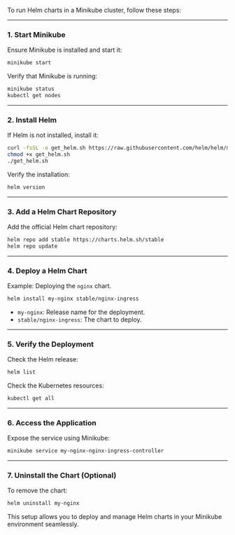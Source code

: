To run Helm charts in a Minikube cluster, follow these steps:

---

### **1. Start Minikube**
Ensure Minikube is installed and start it:
```bash
minikube start
```
Verify that Minikube is running:
```bash
minikube status
kubectl get nodes
```

---

### **2. Install Helm**
If Helm is not installed, install it:
```bash
curl -fsSL -o get_helm.sh https://raw.githubusercontent.com/helm/helm/main/scripts/get-helm-3
chmod +x get_helm.sh
./get_helm.sh
```
Verify the installation:
```bash
helm version
```

---

### **3. Add a Helm Chart Repository**
Add the official Helm chart repository:
```bash
helm repo add stable https://charts.helm.sh/stable
helm repo update
```

---

### **4. Deploy a Helm Chart**
Example: Deploying the `nginx` chart.
```bash
helm install my-nginx stable/nginx-ingress
```
- `my-nginx`: Release name for the deployment.
- `stable/nginx-ingress`: The chart to deploy.

---

### **5. Verify the Deployment**
Check the Helm release:
```bash
helm list
```
Check the Kubernetes resources:
```bash
kubectl get all
```

---

### **6. Access the Application**
Expose the service using Minikube:
```bash
minikube service my-nginx-nginx-ingress-controller
```

---

### **7. Uninstall the Chart (Optional)**
To remove the chart:
```bash
helm uninstall my-nginx
```

This setup allows you to deploy and manage Helm charts in your Minikube environment seamlessly.
